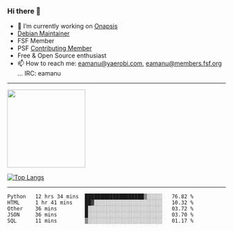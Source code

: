 ### Hi there 👋


- 🔭 I’m currently working on [Onapsis](http://onapsis.com)
- [Debian Maintainer](https://qa.debian.org/developer.php?login=eamanu%40yaerobi.com)
- FSF Member
- PSF [Contributing Member](https://www.python.org/psf/membership/#what-membership-classes-are-there)
- Free & Open Source enthusiast 
- 📫 How to reach me: eamanu@yaerobi.com, eamanu@members.fsf.org ... IRC: eamanu

---

<img height="180em" src="https://github-readme-stats.vercel.app/api?theme=dark&username=eamanu&show_icons=true&hide_border=true&&count_private=true&include_all_commits=true" />

[![Top Langs](https://github-readme-stats.vercel.app/api/top-langs/?theme=dark&username=eamanu&layout=compact)](https://github.com/anuraghazra/github-readme-stats)

---

<!--START_SECTION:waka-->
```text
Python   12 hrs 34 mins  ███████████████████▒░░░░░   76.82 % 
HTML     1 hr 41 mins    ██▓░░░░░░░░░░░░░░░░░░░░░░   10.32 % 
Other    36 mins         █░░░░░░░░░░░░░░░░░░░░░░░░   03.72 % 
JSON     36 mins         █░░░░░░░░░░░░░░░░░░░░░░░░   03.70 % 
SQL      11 mins         ▒░░░░░░░░░░░░░░░░░░░░░░░░   01.17 % 
```
<!--END_SECTION:waka-->
